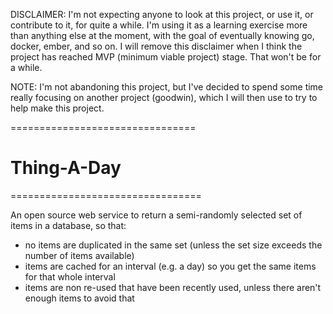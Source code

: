 DISCLAIMER: I'm not expecting anyone to look at this project, or use it, or contribute to it, for
quite a while. I'm using it as a learning exercise more than anything else at the moment, with the
goal of eventually knowing go, docker, ember, and so on. I will remove this disclaimer when
I think the project has reached MVP (minimum viable project) stage. That won't be for a while.

NOTE: I'm not abandoning this project, but I've decided to spend some time really focusing on
another project (goodwin), which I will then use to try to help make this project.

================================

# Thing-A-Day
=================================

An open source web service to return a semi-randomly selected set of
items in a database, so that:

  * no items are duplicated in the same set (unless the set size exceeds the number of items available)
  * items are cached for an interval (e.g. a day) so you get the same items for that whole interval
  * items are non re-used that have been recently used, unless there aren't enough items to avoid that


